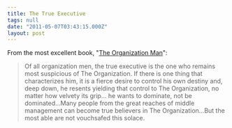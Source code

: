 ```yaml
---
title: The True Executive
tags: null
date: "2011-05-07T03:43:15.000Z"
layout: post
---
```


From the most excellent book, "[The Organization Man][0]":

> Of all organization men, the true executive is the one who remains most suspicious of The Organization. If there is one thing that characterizes him, it is a fierce desire to control his own destiny and, deep down, he resents yielding that control to The Organization, no matter how velvety its grip... he wants to dominate, not be dominated...Many people from the great reaches of middle management can become true believers in The Organization...But the most able are not vouchsafed this solace.
> 



[0]: http://www.amazon.com/Organization-Man-William-H-Whyte/dp/0812218191